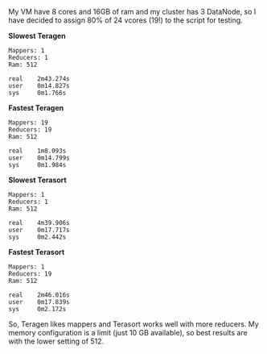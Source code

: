 My VM have 8 cores and 16GB of ram and my cluster has 3 DataNode, so I have decided to assign 80% of 24 vcores (19!) to the script for testing. 

**Slowest Teragen**

```
Mappers: 1
Reducers: 1
Ram: 512

real    2m43.274s
user    0m14.827s
sys     0m1.766s
```

**Fastest Teragen**

```
Mappers: 19
Reducers: 19
Ram: 512

real    1m8.093s
user    0m14.799s
sys     0m1.984s
```

**Slowest Terasort**

```
Mappers: 1
Reducers: 1
Ram: 512

real    4m39.906s
user    0m17.717s
sys     0m2.442s
```

**Fastest Terasort**

```
Mappers: 1
Reducers: 19
Ram: 512

real    2m46.016s
user    0m17.839s
sys     0m2.172s
```

So, Teragen likes mappers and Terasort works well with more reducers.
My memory configuration is a limit (just 10 GB available), so best results are with the lower setting of 512.
